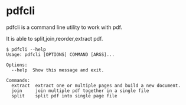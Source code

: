 # pdfcli

pdfcli is a command line utility to work with pdf.

It is able to split,join,reorder,extract pdf.

    $ pdfcli --help
    Usage: pdfcli [OPTIONS] COMMAND [ARGS]...
    
    Options:
      --help  Show this message and exit.
    
    Commands:
      extract  extract one or multiple pages and build a new document.
      join     join multiple pdf together in a single file
      split    split pdf into single page file
